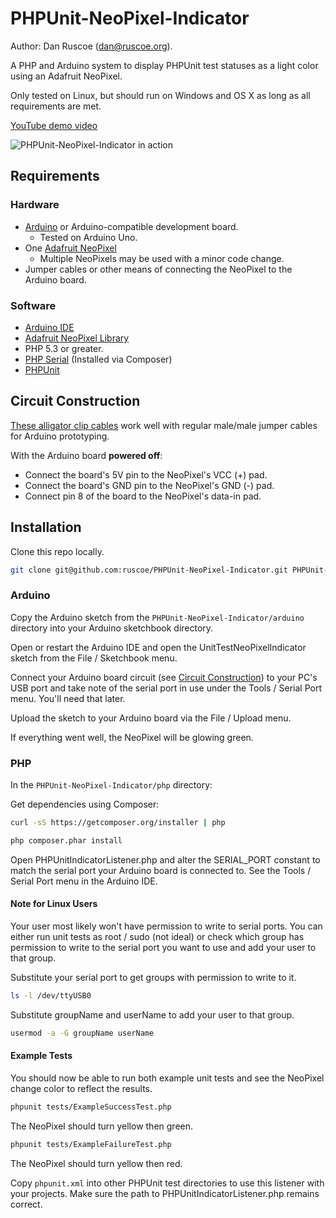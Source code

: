 # PHPUnit-NeoPixel-Indicator

Author: Dan Ruscoe (dan@ruscoe.org).

A PHP and Arduino system to display PHPUnit test statuses as a light color using an Adafruit NeoPixel.

Only tested on Linux, but should run on Windows and OS X as long as all requirements are met.

[YouTube demo video](http://youtu.be/0OtbiL9Lrsg)

![PHPUnit-NeoPixel-Indicator in action](http://img.ruscoe.org/arduino/phpunit-neopixel-indicator.png)

## Requirements

### Hardware
* [Arduino](http://www.arduino.cc/) or Arduino-compatible development board.
  * Tested on Arduino Uno.
* One [Adafruit NeoPixel](http://www.adafruit.com/products/1260)
  * Multiple NeoPixels may be used with a minor code change.
* Jumper cables or other means of connecting the NeoPixel to the Arduino board.

### Software
* [Arduino IDE](http://arduino.cc/en/Main/Software)
* [Adafruit NeoPixel Library](https://github.com/adafruit/Adafruit_NeoPixel)
* PHP 5.3 or greater.
* [PHP Serial](https://github.com/Xowap/PHP-Serial) (Installed via Composer)
* [PHPUnit](http://phpunit.de/)

## Circuit Construction

[These alligator clip cables](http://www.adafruit.com/products/1592) work well with regular male/male jumper cables for Arduino prototyping.

With the Arduino board **powered off**:
* Connect the board's 5V pin to the NeoPixel's VCC (+) pad.
* Connect the board's GND pin to the NeoPixel's GND (-) pad.
* Connect pin 8 of the board to the NeoPixel's data-in pad.

## Installation

Clone this repo locally.
```bash
git clone git@github.com:ruscoe/PHPUnit-NeoPixel-Indicator.git PHPUnit-NeoPixel-Indicator
```

### Arduino

Copy the Arduino sketch from the `PHPUnit-NeoPixel-Indicator/arduino` directory into your Arduino sketchbook directory.

Open or restart the Arduino IDE and open the UnitTestNeoPixelIndicator sketch from the File / Sketchbook menu.

Connect your Arduino board circuit (see [Circuit Construction](#circuit-construction)) to your PC's USB port and take note of the serial port in use under the Tools / Serial Port menu. You'll need that later.

Upload the sketch to your Arduino board via the File / Upload menu.

If everything went well, the NeoPixel will be glowing green.

### PHP

In the `PHPUnit-NeoPixel-Indicator/php` directory:

Get dependencies using Composer:
```bash
curl -sS https://getcomposer.org/installer | php
```
```bash
php composer.phar install
```

Open PHPUnitIndicatorListener.php and alter the SERIAL_PORT constant to match the serial port your Arduino board is connected to. See the Tools / Serial Port menu in the Arduino IDE.

#### Note for Linux Users

Your user most likely won't have permission to write to serial ports. You can either run unit tests as root / sudo (not ideal) or check which group has permission to write to the serial port you want to use and add your user to that group.

Substitute your serial port to get groups with permission to write to it.
```bash
ls -l /dev/ttyUSB0
```
Substitute groupName and userName to add your user to that group.
```bash
usermod -a -G groupName userName
```

#### Example Tests

You should now be able to run both example unit tests and see the NeoPixel change color to reflect the results.

```bash
phpunit tests/ExampleSuccessTest.php
```
The NeoPixel should turn yellow then green.

```bash
phpunit tests/ExampleFailureTest.php
```
The NeoPixel should turn yellow then red.

Copy `phpunit.xml` into other PHPUnit test directories to use this listener with your projects. Make sure the path to PHPUnitIndicatorListener.php remains correct.
